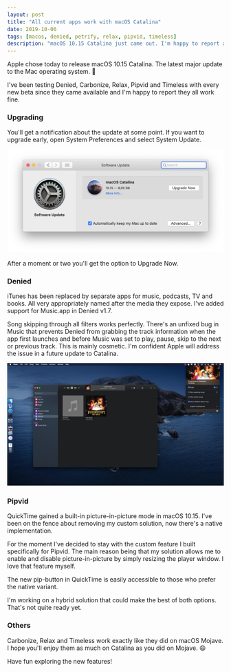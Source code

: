 ```yaml
---
layout: post
title: "All current apps work with macOS Catalina"
date: 2019-10-06
tags: [macos, denied, petrify, relax, pipvid, timeless]
description: "macOS 10.15 Catalina just came out. I'm happy to report all apps support the new operating system."
---
```


Apple chose today to release macOS 10.15 Catalina. The latest major update to the Mac operating system. 🥳

I've been testing Denied, Carbonize, Relax, Pipvid and Timeless with every new beta since they came available and I'm happy to report they all work fine.

### Upgrading

You'll get a notification about the update at some point. If you want to upgrade early, open System Preferences and select System Update.

![A screenshot of the Catalina upgrade dialog](/assets/img/news/catalina-upgrade.png)

After a moment or two you'll get the option to Upgrade Now.

### Denied

iTunes has been replaced by separate apps for music, podcasts, TV and books. All very appropriately named after the media they expose. I've added support for Music.app in Denied v1.7.

Song skipping through all filters works perfectly. There's an unfixed bug in Music that prevents Denied from grabbing the track information when the app first launches and before Music was set to play, pause, skip to the next or previous track. This is mainly cosmetic. I'm confident Apple will address the issue in a future update to Catalina.

![A screenshot showing Denied and Music.app on Catalina](/assets/img/news/denied-catalina-music.jpg)

### Pipvid

QuickTime gained a built-in picture-in-picture mode in macOS 10.15. I've been on the fence about removing my custom solution, now there's a native implementation.

For the moment I've decided to stay with the custom feature I built specifically for Pipvid. The main reason being that my solution allows me to enable and disable picture-in-picture by simply resizing the player window. I love that feature myself.

The new pip-button in QuickTime is easily accessible to those who prefer the native variant.

I'm working on a hybrid solution that could make the best of both options. That's not quite ready yet.

### Others

Carbonize, Relax and Timeless work exactly like they did on macOS Mojave. I hope you'll enjoy them as much on Catalina as you did on Mojave. 😄

Have fun exploring the new features!

